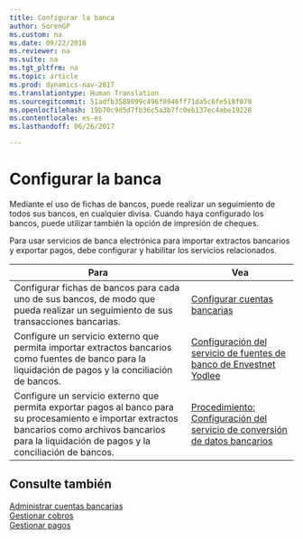 ```yaml
---
title: Configurar la banca
author: SorenGP
ms.custom: na
ms.date: 09/22/2016
ms.reviewer: na
ms.suite: na
ms.tgt_pltfrm: na
ms.topic: article
ms.prod: dynamics-nav-2017
ms.translationtype: Human Translation
ms.sourcegitcommit: 51adfb3588099c496f0946ff71da5c6fe518f070
ms.openlocfilehash: 19b70c9d5d7fb36c5a3b7fc0eb137ec4abe19228
ms.contentlocale: es-es
ms.lasthandoff: 06/26/2017

---
```


# <a name="set-up-banking"></a>Configurar la banca

Mediante el uso de fichas de bancos, puede realizar un seguimiento de todos sus bancos, en cualquier divisa. Cuando haya configurado los bancos, puede utilizar también la opción de impresión de cheques.

Para usar servicios de banca electrónica para importar extractos bancarios y exportar pagos, debe configurar y habilitar los servicios relacionados.

|Para |Vea |
|---|----|
|Configurar fichas de bancos para cada uno de sus bancos, de modo que pueda realizar un seguimiento de sus transacciones bancarias.|[Configurar cuentas bancarias](bank-how-setup-bank-accounts.md)|
|Configure un servicio externo que permita importar extractos bancarios como fuentes de banco para la liquidación de pagos y la conciliación de bancos.|[Configuración del servicio de fuentes de banco de Envestnet Yodlee](bank-how-setup-bank-statement-service.md)|
|Configure un servicio externo que permita exportar pagos al banco para su procesamiento e importar extractos bancarios como archivos bancarios para la liquidación de pagos y la conciliación de bancos.|[Procedimiento: Configuración del servicio de conversión de datos bancarios](bank-how-setup-bank-data-conversion-service.md)|

## <a name="see-also"></a>Consulte también
[Administrar cuentas bancarias](bank-manage-bank-accounts.md)  
[Gestionar cobros](receivables-manage-receivables.md)  
[Gestionar pagos](payables-manage-payables.md)

